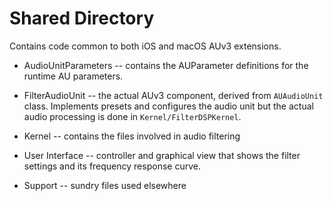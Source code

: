 # Shared Directory

Contains code common to both iOS and macOS AUv3 extensions.

- AudioUnitParameters -- contains the AUParameter definitions for the runtime AU parameters.

- FilterAudioUnit -- the actual AUv3 component, derived from `AUAudioUnit` class. Implements presets and
  configures the audio unit but the actual audio processing is done in `Kernel/FilterDSPKernel`.

- Kernel -- contains the files involved in audio filtering

- User Interface -- controller and graphical view that shows the filter settings and its frequency response
  curve.

- Support -- sundry files used elsewhere
